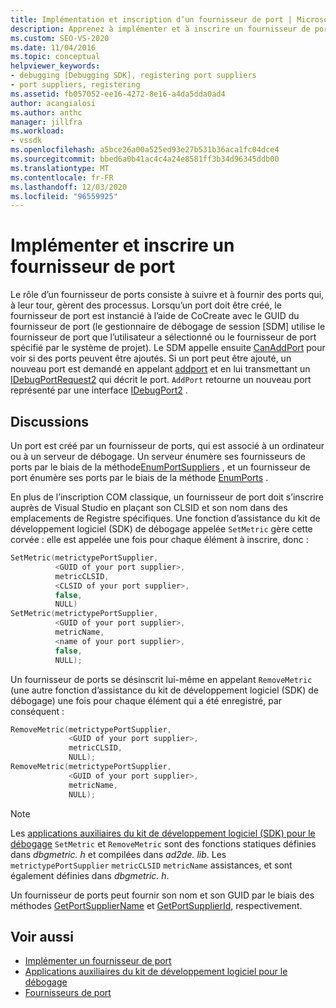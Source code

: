```yaml
---
title: Implémentation et inscription d’un fournisseur de port | Microsoft Docs
description: Apprenez à implémenter et à inscrire un fournisseur de port, qui assure le suivi et fournit des ports qui gèrent les processus.
ms.custom: SEO-VS-2020
ms.date: 11/04/2016
ms.topic: conceptual
helpviewer_keywords:
- debugging [Debugging SDK], registering port suppliers
- port suppliers, registering
ms.assetid: fb057052-ee16-4272-8e16-a4da5dda0ad4
author: acangialosi
ms.author: anthc
manager: jillfra
ms.workload:
- vssdk
ms.openlocfilehash: a5bce26a00a525ed93e27b531b36aca1fc04dce4
ms.sourcegitcommit: bbed6a0b41ac4c4a24e8581ff3b34d96345ddb00
ms.translationtype: MT
ms.contentlocale: fr-FR
ms.lasthandoff: 12/03/2020
ms.locfileid: "96559925"
---
```

# <a name="implement-and-register-a-port-supplier"></a>Implémenter et inscrire un fournisseur de port
Le rôle d’un fournisseur de ports consiste à suivre et à fournir des ports qui, à leur tour, gèrent des processus. Lorsqu’un port doit être créé, le fournisseur de port est instancié à l’aide de CoCreate avec le GUID du fournisseur de port (le gestionnaire de débogage de session [SDM] utilise le fournisseur de port que l’utilisateur a sélectionné ou le fournisseur de port spécifié par le système de projet). Le SDM appelle ensuite [CanAddPort](../../extensibility/debugger/reference/idebugportsupplier2-canaddport.md) pour voir si des ports peuvent être ajoutés. Si un port peut être ajouté, un nouveau port est demandé en appelant [addport](../../extensibility/debugger/reference/idebugportsupplier2-addport.md) et en lui transmettant un [IDebugPortRequest2](../../extensibility/debugger/reference/idebugportrequest2.md) qui décrit le port. `AddPort` retourne un nouveau port représenté par une interface [IDebugPort2](../../extensibility/debugger/reference/idebugport2.md) .

## <a name="discussion"></a>Discussions
 Un port est créé par un fournisseur de ports, qui est associé à un ordinateur ou à un serveur de débogage. Un serveur énumère ses fournisseurs de ports par le biais de la méthode[EnumPortSuppliers](../../extensibility/debugger/reference/idebugcoreserver2-enumportsuppliers.md) , et un fournisseur de port énumère ses ports par le biais de la méthode [EnumPorts](../../extensibility/debugger/reference/idebugportsupplier2-enumports.md) .

 En plus de l’inscription COM classique, un fournisseur de port doit s’inscrire auprès de Visual Studio en plaçant son CLSID et son nom dans des emplacements de Registre spécifiques. Une fonction d’assistance du kit de développement logiciel (SDK) de débogage appelée `SetMetric` gère cette corvée : elle est appelée une fois pour chaque élément à inscrire, donc :

```cpp
SetMetric(metrictypePortSupplier,
          <GUID of your port supplier>,
          metricCLSID,
          <CLSID of your port supplier>,
          false,
          NULL)
SetMetric(metrictypePortSupplier,
          <GUID of your port supplier>,
          metricName,
          <name of your port supplier>,
          false,
          NULL);
```

 Un fournisseur de ports se désinscrit lui-même en appelant `RemoveMetric` (une autre fonction d’assistance du kit de développement logiciel (SDK) de débogage) une fois pour chaque élément qui a été enregistré, par conséquent :

```cpp
RemoveMetric(metrictypePortSupplier,
             <GUID of your port supplier>,
             metricCLSID,
             NULL);
RemoveMetric(metrictypePortSupplier,
             <GUID of your port supplier>,
             metricName,
             NULL);
```

> [!NOTE]
> Les [applications auxiliaires du kit de développement logiciel (SDK) pour le débogage](../../extensibility/debugger/reference/sdk-helpers-for-debugging.md) `SetMetric` et `RemoveMetric` sont des fonctions statiques définies dans *dbgmetric. h* et compilées dans *ad2de. lib*. Les `metrictypePortSupplier` `metricCLSID` `metricName` assistances, et sont également définies dans *dbgmetric. h*.

 Un fournisseur de ports peut fournir son nom et son GUID par le biais des méthodes [GetPortSupplierName](../../extensibility/debugger/reference/idebugportsupplier2-getportsuppliername.md) et [GetPortSupplierId](../../extensibility/debugger/reference/idebugportsupplier2-getportsupplierid.md), respectivement.

## <a name="see-also"></a>Voir aussi
- [Implémenter un fournisseur de port](../../extensibility/debugger/implementing-a-port-supplier.md)
- [Applications auxiliaires du kit de développement logiciel pour le débogage](../../extensibility/debugger/reference/sdk-helpers-for-debugging.md)
- [Fournisseurs de port](../../extensibility/debugger/port-suppliers.md)
